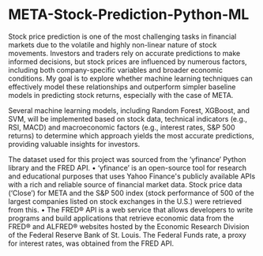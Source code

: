 # META-Stock-Prediction-Python-ML
Stock price prediction is one of the most challenging tasks in financial markets due to the volatile and highly non-linear nature of stock movements. Investors and traders rely on accurate predictions to make informed decisions, but stock prices are influenced by numerous factors, including both company-specific variables and broader economic conditions.
My goal is to explore whether machine learning techniques can effectively model these relationships and outperform simpler baseline models in predicting stock returns, especially with the case of META.

Several machine learning models, including Random Forest, XGBoost, and SVM, will be implemented based on stock data, technical indicators (e.g., RSI, MACD) and macroeconomic factors (e.g., interest rates, S&P 500 returns) to determine which approach yields the most accurate predictions, providing valuable insights for investors.

The dataset used for this project was sourced from the ‘yfinance’ Python library and the FRED API.
•	‘yfinance’ is an open-source tool for research and educational purposes that uses Yahoo Finance's publicly available APIs with a rich and reliable source of financial market data. Stock price data (‘Close’) for META and the S&P 500 index (stock performance of 500 of the largest companies listed on stock exchanges in the U.S.) were retrieved from this.
•	The FRED® API is a web service that allows developers to write programs and build applications that retrieve economic data from the FRED® and ALFRED® websites hosted by the Economic Research Division of the Federal Reserve Bank of St. Louis. The Federal Funds rate, a proxy for interest rates, was obtained from the FRED API.
